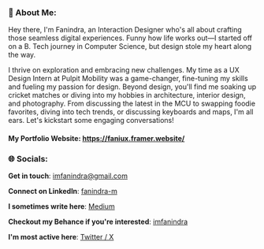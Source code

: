 ### 💫 About Me:
Hey there, I'm Fanindra, an Interaction Designer who's all about crafting those seamless digital experiences. Funny how life works out—I started off on a B. Tech journey in Computer Science, but design stole my heart along the way. 

I thrive on exploration and embracing new challenges. My time as a UX Design Intern at Pulpit Mobility was a game-changer, fine-tuning my skills and fueling my passion for design. 
Beyond design, you'll find me soaking up cricket matches or diving into my hobbies in architecture, interior design, and photography. From discussing the latest in the MCU to swapping foodie favorites, diving into tech trends, or discussing keyboards and maps, I'm all ears. Let's kickstart some engaging conversations!


#### My Portfolio Website: https://faniux.framer.website/

### 🌐 Socials:

**Get in touch**: [imfanindra@gmail.com](mailto:imfanindra@gmail.com)

**Connect on LinkedIn**: [fanindra-m](https://linkedin.com/in/fanindra-m)

**I sometimes write here**: [Medium](https://imfanindra.medium.com/)

**Checkout my Behance if you're interested**: [imfanindra](https://www.behance.net/imfanindra)

**I'm most active here**: [Twitter / X](https://twitter.com/imfanindra)
